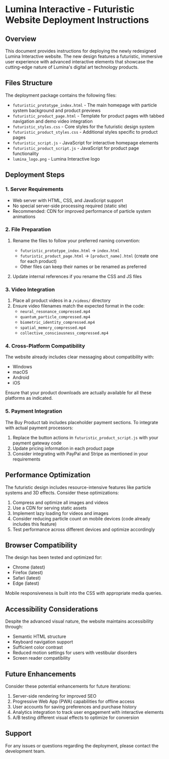 # Lumina Interactive - Futuristic Website Deployment Instructions

## Overview

This document provides instructions for deploying the newly redesigned Lumina Interactive website. The new design features a futuristic, immersive user experience with advanced interactive elements that showcase the cutting-edge nature of Lumina's digital art technology products.

## Files Structure

The deployment package contains the following files:

- `futuristic_prototype_index.html` - The main homepage with particle system background and product previews
- `futuristic_product_page.html` - Template for product pages with tabbed navigation and demo video integration
- `futuristic_styles.css` - Core styles for the futuristic design system
- `futuristic_product_styles.css` - Additional styles specific to product pages
- `futuristic_script.js` - JavaScript for interactive homepage elements
- `futuristic_product_script.js` - JavaScript for product page functionality
- `lumina_logo.png` - Lumina Interactive logo

## Deployment Steps

### 1. Server Requirements

- Web server with HTML, CSS, and JavaScript support
- No special server-side processing required (static site)
- Recommended: CDN for improved performance of particle system animations

### 2. File Preparation

1. Rename the files to follow your preferred naming convention:
   - `futuristic_prototype_index.html` → `index.html`
   - `futuristic_product_page.html` → `[product_name].html` (create one for each product)
   - Other files can keep their names or be renamed as preferred

2. Update internal references if you rename the CSS and JS files

### 3. Video Integration

1. Place all product videos in a `/videos/` directory
2. Ensure video filenames match the expected format in the code:
   - `neural_resonance_compressed.mp4`
   - `quantum_particle_compressed.mp4`
   - `biometric_identity_compressed.mp4`
   - `spatial_memory_compressed.mp4`
   - `collective_consciousness_compressed.mp4`

### 4. Cross-Platform Compatibility

The website already includes clear messaging about compatibility with:
- Windows
- macOS
- Android
- iOS

Ensure that your product downloads are actually available for all these platforms as indicated.

### 5. Payment Integration

The Buy Product tab includes placeholder payment sections. To integrate with actual payment processors:

1. Replace the button actions in `futuristic_product_script.js` with your payment gateway code
2. Update pricing information in each product page
3. Consider integrating with PayPal and Stripe as mentioned in your requirements

## Performance Optimization

The futuristic design includes resource-intensive features like particle systems and 3D effects. Consider these optimizations:

1. Compress and optimize all images and videos
2. Use a CDN for serving static assets
3. Implement lazy loading for videos and images
4. Consider reducing particle count on mobile devices (code already includes this feature)
5. Test performance across different devices and optimize accordingly

## Browser Compatibility

The design has been tested and optimized for:
- Chrome (latest)
- Firefox (latest)
- Safari (latest)
- Edge (latest)

Mobile responsiveness is built into the CSS with appropriate media queries.

## Accessibility Considerations

Despite the advanced visual nature, the website maintains accessibility through:
- Semantic HTML structure
- Keyboard navigation support
- Sufficient color contrast
- Reduced motion settings for users with vestibular disorders
- Screen reader compatibility

## Future Enhancements

Consider these potential enhancements for future iterations:

1. Server-side rendering for improved SEO
2. Progressive Web App (PWA) capabilities for offline access
3. User accounts for saving preferences and purchase history
4. Analytics integration to track user engagement with interactive elements
5. A/B testing different visual effects to optimize for conversion

## Support

For any issues or questions regarding the deployment, please contact the development team.
